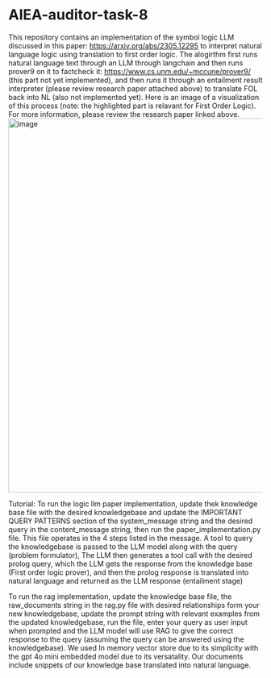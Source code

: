 ﻿# AIEA-auditor-task-8
This repository contains an implementation of the symbol logic LLM discussed in this paper: https://arxiv.org/abs/2305.12295 to interpret natural language logic using translation to first order logic. The alogirthm first runs natural language text through an LLM through langchain and then runs prover9 on it to factcheck it: https://www.cs.unm.edu/~mccune/prover9/ (this part not yet implemented), and then runs it through an entailment result interpreter (please review research paper attached above) to translate FOL back into NL (also not implemented yet). Here is an image of a visualization of this process (note: the highlighted part is relavant for First Order Logic). For more information, please review the research paper linked above. 
<img width="742" alt="image" src="https://github.com/user-attachments/assets/03611547-0164-47a7-a0a1-b4a43f2cef29" />

Tutorial:
To run the logic llm paper implementation, update thek knowledge base file with the desired knowledgebase and update the IMPORTANT QUERY PATTERNS section of the system_message string and the desired query in the content_message string, then run the paper_implementation.py file. This file operates in the 4 steps listed in the message. A tool to query the knowledgebase is passed to the LLM model along with the query (problem formulator), The LLM then generates a tool call with the desired prolog query, which the LLM gets the response from the knowledge base (First order logic prover), and then the prolog response is translated into natural language and returned as the LLM response (entailment stage)

To run the rag implementation, update the knowledge base file, the raw_documents string in the rag.py file with desired relationships form your new knowledgebase, update the prompt string with relevant examples from the updated knowledgebase, run the file, enter your query as user input when prompted and the LLM model will use RAG to give the correct response to the query (assuming the query can be answered using the knowledgebase). We used In memory vector store due to its simplicity with the gpt 4o mini embedded model due to its versatality. Our documents include snippets of our knowledge base translated into natural language. 
